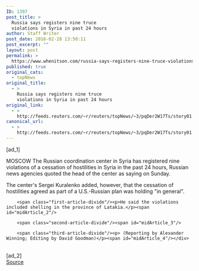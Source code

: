 ```yaml
---
ID: 1397
post_title: >
  Russia says registers nine truce
  violations in Syria in past 24 hours
author: Staff Writer
post_date: 2016-02-28 13:50:11
post_excerpt: ""
layout: post
permalink: >
  https://www.whenitson.com/russia-says-registers-nine-truce-violations-in-syria-in-past-24-hours/
published: true
original_cats:
  - topNews
original_title:
  - >
    Russia says registers nine truce
    violations in Syria in past 24 hours
original_link:
  - >
    http://feeds.reuters.com/~r/reuters/topNews/~3/pqDer2W17Ts/story01.htm
canonical_url:
  - >
    http://feeds.reuters.com/~r/reuters/topNews/~3/pqDer2W17Ts/story01.htm
---
```

 [ad_1]
<br><div id="articleText">
<span id="midArticle_start"/>

<span class="focusParagraph" readability="5"><p><span class="articleLocation">MOSCOW</span> The Russian coordination center in Syria has registered nine violations of a cessation of hostilities in Syria in the past 24 hours, Russian news agencies quoted the head of the center as saying on Sunday.</p></span><span id="midArticle_0"/><p>The center's Sergei Kuralenko added, however, that the cessation of hostilities agreed as part of a U.S.-Russian plan was holding "in general".</p><span id="midArticle_1"/>
        
        <span class="first-article-divide"/><p>He said the violations included shelling in the province of Latakia.</p><span id="midArticle_2"/>
        
        <span class="second-article-divide"/><span id="midArticle_3"/>
        
        <span class="third-article-divide"/><p> (Reporting by Alexander Winning; Editing by David Goodman)</p><span id="midArticle_4"/></div>
<br>[ad_2]
<br><a href="http://feeds.reuters.com/~r/reuters/topNews/~3/pqDer2W17Ts/story01.htm">Source </a>